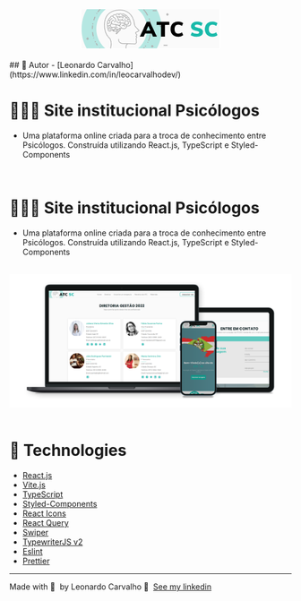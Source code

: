 <div align="center">
  <img src="./src/assets/logo.png" width="250px"/>
</div>

<br />
## 🚀 Autor
- [Leonardo Carvalho](https://www.linkedin.com/in/leocarvalhodev/)

# 👨🏻‍💻 Site institucional Psicólogos

- Uma plataforma online criada para a troca de conhecimento entre Psicólogos. Construída utilizando React.js, TypeScript e Styled-Components

<br />

# 👨🏻‍💻 Site institucional Psicólogos

- Uma plataforma online criada para a troca de conhecimento entre Psicólogos. Construída utilizando React.js, TypeScript e Styled-Components

<br />
<div align="center">
	<img alt="Logo" src="./src/assets/atc.png" />
</div>

<br />

# 🚀 Technologies

- [React.js](https://reactjs.org/)
- [Vite.js](https://vitejs.dev/)
- [TypeScript](https://www.typescriptlang.org/)
- [Styled-Components](https://styled-components.com/)
- [React Icons](https://react-icons.github.io/react-icons/)
- [React Query](https://react-query.tanstack.com/)
- [Swiper](https://swiperjs.com/react/)
- [TypewriterJS v2](https://github.com/tameemsafi/typewriterjs/)
- [Eslint](https://eslint.org/)
- [Prettier](https://prettier.io/)

---
Made with 💜 &nbsp;by Leonardo Carvalho 👋 &nbsp;[See my linkedin](https://www.linkedin.com/in/leocarvalhodev/)
